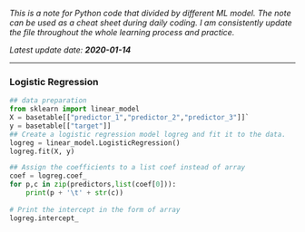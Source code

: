 *This is a note for Python code that divided by different ML model. The note can be used as a cheat sheet during daily coding. I am consistently update the file throughout the whole learning process and practice.*  

*Latest update date:* ***2020-01-14***
***
### Logistic Regression
```python
## data preparation
from sklearn import linear_model
X = basetable[["predictor_1","predictor_2","predictor_3"]]`
y = basetable[["target"]]
## Create a logistic regression model logreg and fit it to the data.
logreg = linear_model.LogisticRegression()
logreg.fit(X, y)

## Assign the coefficients to a list coef instead of array
coef = logreg.coef_
for p,c in zip(predictors,list(coef[0])):
    print(p + '\t' + str(c))
    
# Print the intercept in the form of array
logreg.intercept_

```
